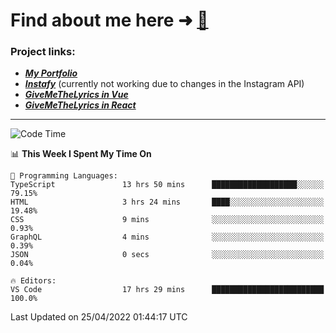 # Find about me here ➜ [🧑](https://pauabella.dev)

### Project links:
- ***[My Portfolio](https://pauabella.dev)***
- ***[Instafy](https://instafy.me)*** (currently not working due to changes in the Instagram API)
- ***[GiveMeTheLyrics in Vue](https://lyrics.pauabella.dev)***
- ***[GiveMeTheLyrics in React](https://pauabella.dev/GiveMeTheLyrics)***

---
<!--START_SECTION:waka-->
![Code Time](http://img.shields.io/badge/Code%20Time-971%20hrs%2049%20mins-blue)

📊 **This Week I Spent My Time On** 

```text
💬 Programming Languages: 
TypeScript               13 hrs 50 mins      ███████████████████░░░░░░   79.15% 
HTML                     3 hrs 24 mins       ████░░░░░░░░░░░░░░░░░░░░░   19.48% 
CSS                      9 mins              ░░░░░░░░░░░░░░░░░░░░░░░░░   0.93% 
GraphQL                  4 mins              ░░░░░░░░░░░░░░░░░░░░░░░░░   0.39% 
JSON                     0 secs              ░░░░░░░░░░░░░░░░░░░░░░░░░   0.04%

🔥 Editors: 
VS Code                  17 hrs 29 mins      █████████████████████████   100.0%

```


 Last Updated on 25/04/2022 01:44:17 UTC
<!--END_SECTION:waka-->
